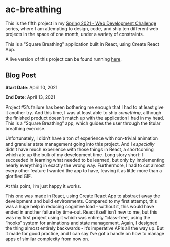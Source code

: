 # ac-breathing

This is the fifth project in my [Spring 2021 - Web Development Challenge](https://10in30.alexander-morse.com/) series, where I am attempting to design, code, and ship ten different web projects in the space of one month, under a variety of constraints.

This is a "Square Breathing" application built in React, using Create React App.

A live version of this project can be found running [here](https://arm-ac-breathing.surge.sh).

## Blog Post

**Start Date**: April 10, 2021

**End Date**: April 13, 2021

Project #3’s failure has been bothering me enough that I had to at least give it another try. And this time, I was at least able to ship *something*, although the finished product doesn’t match up with the application I had in my head. This is a “Square Breathing” app, which guides the user through the titular breathing exercise.

Unfortunately, I didn’t have a ton of experience with non-trivial animation and granular state management going into this project. And I *especially* didn’t have much experience with those things in React, a shortcoming which ate up the bulk of my development time. Long story short: I succeeded in learning what needed to be learned, but only by implementing nearly everything in exactly the wrong way. Furthermore, I had to cut almost every other feature I wanted the app to have, leaving it as little more than a glorified GIF.

At this point, I’m just happy it works.

This one was made in React, using Create React App to abstract away the development and build environments. Compared to my first attempt, this was a huge help in reducing cognitive load - without it, this would have ended in another failure by time-out. React itself isn’t new to me, but this was my first project using it which was entirely “class-free’, using the “hooks” system for animations and state management. Again, I designed the thing almost entirely backwards - it’s imperative APIs all the way up. But it made for good practice, and I can say I’ve got a handle on how to manage apps of similar complexity from now on.